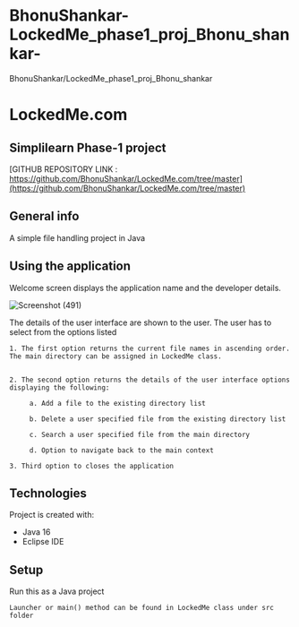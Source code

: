 # BhonuShankar-LockedMe_phase1_proj_Bhonu_shankar-
BhonuShankar/LockedMe_phase1_proj_Bhonu_shankar 
# LockedMe.com
## Simplilearn Phase-1 project

[GITHUB REPOSITORY LINK : https://github.com/BhonuShankar/LockedMe.com/tree/master](https://github.com/BhonuShankar/LockedMe.com/tree/master)

## General info
A simple file handling project in Java

## Using the application
Welcome screen displays the application name and the developer details.


![Screenshot (491)](https://user-images.githubusercontent.com/101262568/160284354-910fca17-4afc-4908-a49a-c7548c8a9454.png)



The details of the user interface are shown to the user. The user has to select from the options listed 

 
    1. The first option returns the current file names in ascending order. The main directory can be assigned in LockedMe class.
  

    2. The second option returns the details of the user interface options displaying the following:

         a. Add a file to the existing directory list

         b. Delete a user specified file from the existing directory list

         c. Search a user specified file from the main directory

         d. Option to navigate back to the main context

    3. Third option to closes the application
	
## Technologies
Project is created with:
* Java 16
* Eclipse IDE

	
## Setup
Run this as a Java project

```
Launcher or main() method can be found in LockedMe class under src folder
```

